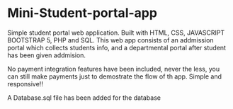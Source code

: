 # Mini-Student-portal-app
Simple student portal web application. Built with HTML, CSS, JAVASCRIPT BOOTSTRAP 5, PHP and SQL.
This web app consists of an addmission portal which collects students info, and a departmental portal after student has been given addmision.

No payment integration features have been included, never the less, you can still make payments just to demostrate the flow of th app.
Simple and responsive!!

A Database.sql file has been added for the database
